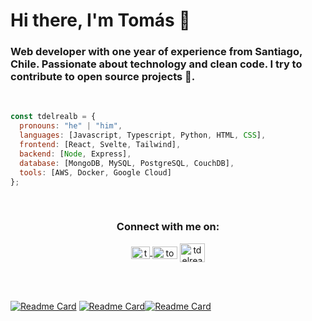 <h1 align='left'>Hi there, I'm Tomás 👋</h1>

<h3 align='left'>Web developer with one year of experience from Santiago, Chile. Passionate about technology and clean code. I try to contribute to open source projects 🚀.</h3>
<br>

```js
const tdelrealb = {
  pronouns: "he" | "him",
  languages: [Javascript, Typescript, Python, HTML, CSS],
  frontend: [React, Svelte, Tailwind],
  backend: [Node, Express],
  database: [MongoDB, MySQL, PostgreSQL, CouchDB],
  tools: [AWS, Docker, Google Cloud]
};
```

<br>

<h3 align='center'>Connect with me on:</h3>
<p align='center'>
<a href='https://linkedin.com/in/tdelrealb' target='blank'>
<img align="center" src="https://raw.githubusercontent.com/rahuldkjain/github-profile-readme-generator/master/src/images/icons/Social/linked-in-alt.svg" alt="tdelrealb" height="20" width="30" />
</a>
<a href="https://instagram.com/delrealtomas.dev" target="blank"><img align="center" src="https://raw.githubusercontent.com/rahuldkjain/github-profile-readme-generator/master/src/images/icons/Social/instagram.svg" alt="tomasdelrealb" height="20" width="40" /></a>
<a href="https://discord.gg/tdelrealb" target="blank"><img align="center" src="https://raw.githubusercontent.com/rahuldkjain/github-profile-readme-generator/master/src/images/icons/Social/discord.svg" alt="tdelrealb" height="30" width="40" /></a>
</p>

<br>
<br>

[![Readme Card](https://github-readme-stats.vercel.app/api/pin/?username=tdelrealb&repo=Lifesphere-YourLifeOrganizer)](https://github.com/tdelrealb/Lifesphere-YourLifeOrganizer) [![Readme Card](https://github-readme-stats.vercel.app/api/pin/?username=tdelrealb&repo=Budibase-CustomComponents)](https://github.com/tdelrealb/Budibase-CustomComponents)[![Readme Card](https://github-readme-stats.vercel.app/api/pin/?username=tdelrealb&repo=OnPoint-BussinessOperations)](https://github.com/tdelrealb/OnPoint-BussinessOperations)

